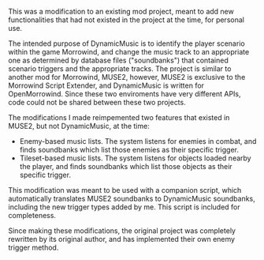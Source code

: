 This was a modification to an existing mod project, meant to add new functionalities that had not existed in the project at the time, for personal use.

The intended purpose of DynamicMusic is to identify the player scenario within the game Morrowind, and change the music track to an appropriate one as determined by database files ("soundbanks") that contained scenario triggers and the appropriate tracks.
The project is similar to another mod for Morrowind, MUSE2, however, MUSE2 is exclusive to the Morrowind Script Extender, and DynamicMusic is written for OpenMorrowind. Since these two enviroments have very different APIs, code could not be shared between these two projects.

The modifications I made reimpemented two features that existed in MUSE2, but not DynamicMusic, at the time:
* Enemy-based music lists. The system listens for enemies in combat, and finds soundbanks which list those enemies as their specific trigger.
* Tileset-based music lists. The system listens for objects loaded nearby the player, and finds soundbanks which list those objects as their specific trigger.

This modification was meant to be used with a companion script, which automatically translates MUSE2 soundbanks to DynamicMusic soundbanks, including the new trigger types added by me. This script is included for completeness.

Since making these modifications, the original project was completely rewritten by its original author, and has implemented their own enemy trigger method.
